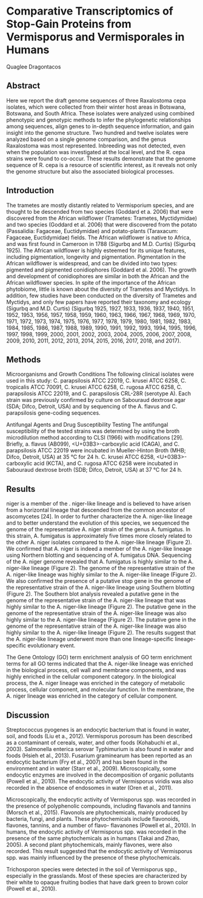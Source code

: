 # Comparative Transcriptomics of Stop-Gain Proteins from Vermisporus and Vermisporales in Humans
Quaglee Dragontacos


## Abstract
Here we report the draft genome sequences of three Raxalostoma cepa isolates, which were collected from their winter host areas in Botswana, Botswana, and South Africa. These isolates were analyzed using combined phenotypic and genotypic methods to infer the phylogenetic relationships among sequences, align genes to in-depth sequence information, and gain insight into the genome structure. Two hundred and twelve isolates were analyzed based on a single genome comparison, and the genus Raxalostoma was most represented. Inbreeding was not detected, even when the population was investigated at the local level, and the R. cepa strains were found to co-occur. These results demonstrate that the genome sequence of R. cepa is a resource of scientific interest, as it reveals not only the genome structure but also the associated biological processes.


## Introduction
The trametes are mostly distantly related to Vermisporium species, and are thought to be descended from two species (Goddard et a. 2006) that were discovered from the African wildflower (Trametes: Trametes, Myctidymidae) and two species (Goddard et al. 2006) that were discovered from the potato (Passalidia: Fagaceae, Euctidymidae) and potato-plants (Taraxacum: Fagaceae, Euctidymidae) fields. The African wildflower is native to Africa, and was first found in Cameroon in 1788 (Sigurbq and M.D. Curtis) (Sigurbq 1925). The African wildflower is highly esteemed for its unique features, including pigmentation, longevity and pigmentation. Pigmentation in the African wildflower is widespread, and can be divided into two types: pigmented and pigmented conidiophores (Goddard et al. 2006). The growth and development of conidiophores are similar in both the African and the African wildflower species. In spite of the importance of the African phytobiome, little is known about the diversity of Trametes and Myctidys. In addition, few studies have been conducted on the diversity of Trametes and Myctidys, and only few papers have reported their taxonomy and ecology (Sigurbq and M.D. Curtis) (Sigurbq 1925, 1927, 1933, 1936, 1937, 1940, 1951, 1952, 1953, 1956, 1957, 1958, 1959, 1960, 1963, 1966, 1967, 1968, 1969, 1970, 1971, 1972, 1973, 1974, 1975, 1976, 1977, 1978, 1979, 1980, 1981, 1982, 1983, 1984, 1985, 1986, 1987, 1988, 1989, 1990, 1991, 1992, 1993, 1994, 1995, 1996, 1997, 1998, 1999, 2000, 2001, 2002, 2003, 2004, 2005, 2006, 2007, 2008, 2009, 2010, 2011, 2012, 2013, 2014, 2015, 2016, 2017, 2018, and 2017).


## Methods
Microorganisms and Growth Conditions
The following clinical isolates were used in this study: C. parapsilosis ATCC 22019, C. krusei ATCC 6258, C. tropicalis ATCC 70091, C. krusei ATCC 6258, C. rugosa ATCC 6258, C. parapsilosis ATCC 22019, and C. parapsilosis CRL-28R (serotype A). Each strain was previously confirmed by culture on Sabouraud dextrose agar (SDA; Difco, Detroit, USA) and by sequencing of the A. flavus and C. parapsilosis gene-coding sequences.

Antifungal Agents and Drug Susceptibility Testing
The antifungal susceptibility of the tested strains was determined by using the broth microdilution method according to CLSI (1966) with modifications [29]. Briefly, a. flavus (AB099), <U+03B3>-carboxylic acid (CAGA), and C. parapsilosis ATCC 22019 were incubated in Mueller-Hinton Broth (MHB; Difco, Detroit, USA) at 35 °C for 24 h. C. krusei ATCC 6258, <U+03B3>-carboxylic acid (KCTA), and C. rugosa ATCC 6258 were incubated in Sabouraud dextrose broth (SDB; Difco, Detroit, USA) at 37 °C for 24 h.


## Results
niger is a member of the . niger-like lineage and is believed to have arisen from a horizontal lineage that descended from the common ancestor of ascomycetes [24]. In order to further characterize the A. niger-like lineage and to better understand the evolution of this species, we sequenced the genome of the representative A. niger strain of the genus A. fumigatus. In this strain, A. fumigatus is approximately five times more closely related to the other A. niger isolates compared to the A. niger-like lineage (Figure 2). We confirmed that A. niger is indeed a member of the A. niger-like lineage using Northern blotting and sequencing of A. fumigatus DNA. Sequencing of the A. niger genome revealed that A. fumigatus is highly similar to the A. niger-like lineage (Figure 2). The genome of the representative strain of the A. niger-like lineage was highly similar to the A. niger-like lineage (Figure 2). We also confirmed the presence of a putative stop gene in the genome of the representative strain of the A. niger-like lineage using Southern blotting (Figure 2). The Southern blot analysis revealed a putative gene in the genome of the representative strain of the A. niger-like lineage that was highly similar to the A. niger-like lineage (Figure 2). The putative gene in the genome of the representative strain of the A. niger-like lineage was also highly similar to the A. niger-like lineage (Figure 2). The putative gene in the genome of the representative strain of the A. niger-like lineage was also highly similar to the A. niger-like lineage (Figure 2). The results suggest that the A. niger-like lineage underwent more than one lineage-specific lineage-specific evolutionary event.

The Gene Ontology (GO) term enrichment analysis of GO term enrichment terms for all GO terms indicated that the A. niger-like lineage was enriched in the biological process, cell wall and membrane components, and was highly enriched in the cellular component category. In the biological process, the A. niger lineage was enriched in the category of metabolic process, cellular component, and molecular function. In the membrane, the A. niger lineage was enriched in the category of cellular component.


## Discussion
Streptococcus pyogenes is an endocytic bacterium that is found in water, soil, and foods (Liu et a., 2012). Vermisporus porosum has been described as a contaminant of cereals, water, and other foods (Kohabuchi et al., 2003). Salmonella enterica serovar Typhimurium is also found in water and foods (Hsieh et al., 2013). Fusarium graminearum has been reported as an endocytic bacterium (Fry et al., 2007) and has been found in the environment and in water (Starr et al., 2009). Microscopically, some endocytic enzymes are involved in the decomposition of organic pollutants (Powell et al., 2010). The endocytic activity of Vermisporus viridis was also recorded in the absence of endosomes in water (Oren et al., 2011).

Microscopically, the endocytic activity of Vermisporus spp. was recorded in the presence of polyphenolic compounds, including flavanols and tannins (Morsch et al., 2015). Flavonols are phytochemicals, mainly produced by bacteria, fungi, and plants. These phytochemicals include flavonoids, flavones, tannins, and a number of flavo- flavanones (Powell et al., 2010). In humans, the endocytic activity of Vermisporus spp. was recorded in the presence of the same phytochemicals as in humans (Takai and Zhao, 2005). A second plant phytochemicals, mainly flavones, were also recorded. This result suggested that the endocytic activity of Vermisporus spp. was mainly influenced by the presence of these phytochemicals.

Trichosporon species were detected in the soil of Vermisporus spp., especially in the grasslands. Most of these species are characterized by their white to opaque fruiting bodies that have dark green to brown color (Powell et al., 2010).
